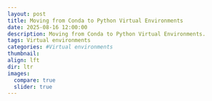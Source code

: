 ```yaml
---
layout: post
title: Moving from Conda to Python Virtual Environments
date: 2025-08-16 12:00:00
description: Moving from Conda to Python Virtual Environments.
tags: Virtual environments
categories: #Virtual environments
thumbnail:
align: lft
dir: ltr
images:
  compare: true
  slider: true
---
```





